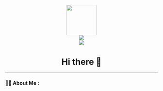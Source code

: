 <div id="header" align="center">
  <img src="https://media.giphy.com/media/M9gbBd9nbDrOTu1Mqx/giphy.gif" width="100">
  <div id="badges">
    <a href="">
    <img src="https://img.shields.io/badge/Twitter-blue?style=for-the-badge&logo=twitter&logoColor=white">
    </a>
  </div>
  <img src="https://komarev.com/ghpvc/?username=tshepop&color=orange">
  <h1>Hi there 👋</h1>
</div>

<div align="center">
  
</div>

---


### :technologist: About Me :










<!--
**tshepop/tshepop** is a ✨ _special_ ✨ repository because its `README.md` (this file) appears on your GitHub profile.

Here are some ideas to get you started:

- 🔭 I’m currently working on ...
- 🌱 I’m currently learning ...
- 👯 I’m looking to collaborate on ...
- 🤔 I’m looking for help with ...
- 💬 Ask me about ...
- 📫 How to reach me: ...
- 😄 Pronouns: ...
- ⚡ Fun fact: ...
-->
